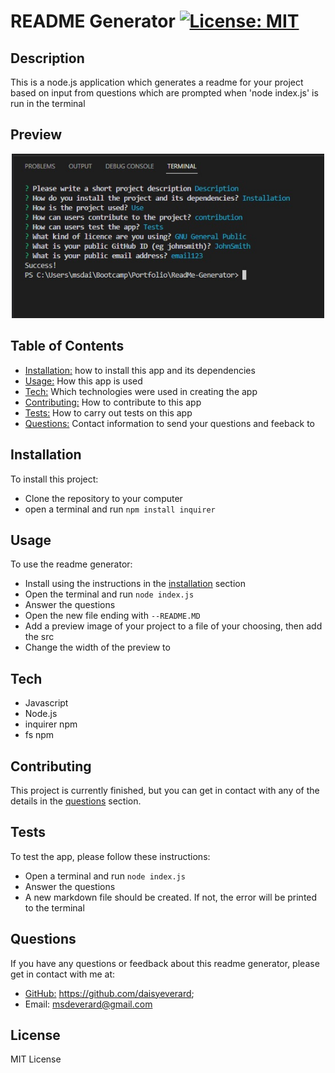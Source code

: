 # README Generator [![License: MIT](https://img.shields.io/badge/License-MIT-yellow.svg)](https://opensource.org/licenses/MIT)
  
## Description

This is a node.js application which generates a readme for your project based on input from questions 
which are prompted when 'node index.js' is run in the terminal
  
## Preview

<p align="center">
<img src="./assets/preview.jpg" width="500" alt="screenshot of site">
</p>

## Table of Contents

- [Installation:](#installation) how to install this app and its dependencies
- [Usage:](#usage) How this app is used
- [Tech:](#tech) Which technologies were used in creating the app
- [Contributing:](#contributing) How to contribute to this app
- [Tests:](#tests) How to carry out tests on this app
- [Questions:](#questions) Contact information to send your questions and feeback to


## Installation

To install this project: 
  
  - Clone the repository to your computer
  - open a terminal and run `npm install inquirer`
  
## Usage

To use the readme generator:

  - Install using the instructions in the [installation](#installation) section
  - Open the terminal and run `node index.js`
  - Answer the questions
  - Open the new file ending with `--README.MD`
  - Add a preview image of your project to a file of your choosing, then add the src
  - Change the width of the preview to 

## Tech

- Javascript
- Node.js
- inquirer npm
- fs npm
  
## Contributing

This project is currently finished, but you can get in contact with any of the details in the [questions](#questions) section.
  
## Tests

To test the app, please follow these instructions:
  - Open a terminal and run `node index.js`
  - Answer the questions
  - A new markdown file should be created. If not, the error will be printed to the terminal
  
## Questions

If you have any questions or feedback about this readme generator, please get in contact with me at:
  - [GitHub:](https://github.com/daisyeverard) https://github.com/daisyeverard; 
  - Email: msdeverard@gmail.com
  
## License

MIT License
